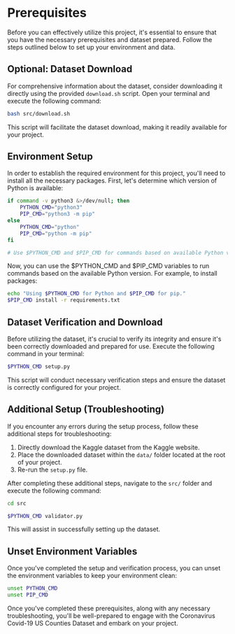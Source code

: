 # Prerequisites

Before you can effectively utilize this project, it's essential to ensure that you have the necessary prerequisites and dataset prepared. Follow the steps outlined below to set up your environment and data.

## Optional: Dataset Download

For comprehensive information about the dataset, consider downloading it directly using the provided `download.sh` script. Open your terminal and execute the following command:

```bash
bash src/download.sh
```

This script will facilitate the dataset download, making it readily available for your project.

## Environment Setup

In order to establish the required environment for this project, you'll need to install all the necessary packages. First, let's determine which version of Python is available:

```bash
if command -v python3 &>/dev/null; then
    PYTHON_CMD="python3"
    PIP_CMD="python3 -m pip"
else
    PYTHON_CMD="python"
    PIP_CMD="python -m pip"
fi

# Use $PYTHON_CMD and $PIP_CMD for commands based on available Python version.
```
Now, you can use the $PYTHON_CMD and $PIP_CMD variables to run commands based on the available Python version. For example, to install packages:

```bash
echo "Using $PYTHON_CMD for Python and $PIP_CMD for pip."
$PIP_CMD install -r requirements.txt
````
## Dataset Verification and Download

Before utilizing the dataset, it's crucial to verify its integrity and ensure it's been correctly downloaded and prepared for use. Execute the following command in your terminal:

```bash
$PYTHON_CMD setup.py
```

This script will conduct necessary verification steps and ensure the dataset is correctly configured for your project.

## Additional Setup (Troubleshooting)

If you encounter any errors during the setup process, follow these additional steps for troubleshooting:

1. Directly download the Kaggle dataset from the Kaggle website.
2. Place the downloaded dataset within the `data/` folder located at the root of your project.
3. Re-run the `setup.py` file.

After completing these additional steps, navigate to the `src/` folder and execute the following command:

```bash
cd src

$PYTHON_CMD validator.py
```

This will assist in successfully setting up the dataset.

## Unset Environment Variables

Once you've completed the setup and verification process, you can unset the environment variables to keep your environment clean:

```bash
unset PYTHON_CMD
unset PIP_CMD
```

Once you've completed these prerequisites, along with any necessary troubleshooting, you'll be well-prepared to engage with the Coronavirus Covid-19 US Counties Dataset and embark on your project.
